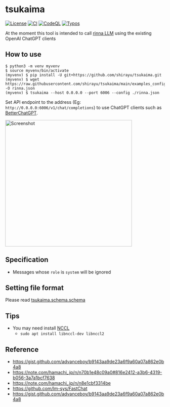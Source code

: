
# tsukaima

[![License](https://img.shields.io/badge/License-AGPL%203.0-blue.svg)](https://github.com/shirayu/tsukaima/blob/main/LICENSE.txt)
[![CI](https://github.com/shirayu/tsukaima/actions/workflows/ci.yml/badge.svg)](https://github.com/shirayu/tsukaima/actions/workflows/ci.yml)
[![CodeQL](https://github.com/shirayu/tsukaima/actions/workflows/codeql-analysis.yml/badge.svg)](https://github.com/shirayu/tsukaima/actions/workflows/codeql-analysis.yml)
[![Typos](https://github.com/shirayu/tsukaima/actions/workflows/typos.yml/badge.svg)](https://github.com/shirayu/tsukaima/actions/workflows/typos.yml)

At the moment this tool is intended to call [rinna LLM](https://huggingface.co/rinna/japanese-gpt-neox-3.6b-instruction-ppo) using the existing OpenAI ChatGPT clients

## How to use

```console
$ python3 -m venv myvenv
$ source myvenv/bin/activate
(myvenv) $ pip install -U git+https://github.com/shirayu/tsukaima.git
(myvenv) $ wget https://raw.githubusercontent.com/shirayu/tsukaima/main/examples_config/rinna.json -O rinna.json
(myvenv) $ tsukaima --host 0.0.0.0 --port 6006 --config ./rinna.json
```

Set API endpoint to the address (Eg: ``http://0.0.0.0:6006/v1/chat/completions``) to use ChatGPT clients such as [BetterChatGPT](https://github.com/ztjhz/BetterChatGPT).

<img src="https://user-images.githubusercontent.com/963961/243087372-3fca7c13-4225-414f-9f72-e438f30bf661.png" alt="Screenshot" width="400">

## Specification

- Messages whose `role` is `system` will be ignored

## Setting file format

Please read [tsukaima.schema.schema](https://github.com/shirayu/tsukaima/blob/main/tsukaima/schema/schema.py)

## Tips

- You may need install [NCCL](https://developer.nvidia.com/nccl/nccl-download)
    - ``sudo apt install libnccl-dev libnccl2``

## Reference

- <https://gist.github.com/advanceboy/b9143aa9de23a6f9a60a07a862e0b4a8>
- <https://note.com/hamachi_jp/n/n70b1e48c09a0#816e2412-a3b6-4319-b056-3a7a1bcf7638>
- <https://note.com/hamachi_jp/n/n8e1cbf3314be>
- <https://github.com/lm-sys/FastChat>
- <https://gist.github.com/advanceboy/b9143aa9de23a6f9a60a07a862e0b4a8>
